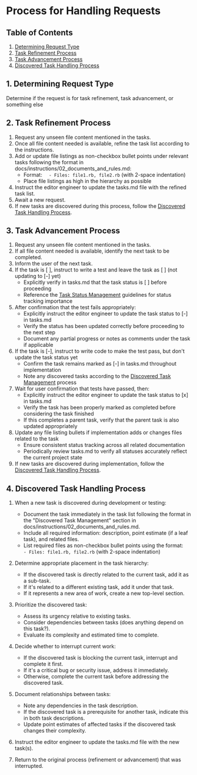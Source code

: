 # Process for Handling Requests

## Table of Contents
1. [Determining Request Type](#1-determining-request-type)
2. [Task Refinement Process](#2-task-refinement-process)
3. [Task Advancement Process](#3-task-advancement-process)
4. [Discovered Task Handling Process](#4-discovered-task-handling-process)

## 1. Determining Request Type
Determine if the request is for task refinement, task advancement, or something else

## 2. Task Refinement Process
1. Request any unseen file content mentioned in the tasks.
2. Once all file content needed is available, refine the task list according to the instructions.
3. Add or update file listings as non-checkbox bullet points under relevant tasks following the format in docs/instructions/02_documents_and_rules.md:
   - Format: `  - Files: file1.rb, file2.rb` (with 2-space indentation)
   - Place file listings as high in the hierarchy as possible
4. Instruct the editor engineer to update the tasks.md file with the refined task list.
5. Await a new request.
6. If new tasks are discovered during this process, follow the [Discovered Task Handling Process](#4-discovered-task-handling-process).

## 3. Task Advancement Process
1. Request any unseen file content mentioned in the tasks.
2. If all file content needed is available, identify the next task to be completed.
3. Inform the user of the next task.
4. If the task is [ ], instruct to write a test and leave the task as [ ] (not updating to [-] yet)
   - Explicitly verify in tasks.md that the task status is [ ] before proceeding
   - Reference the [Task Status Management](02_documents_and_rules.md#8-task-status-management) guidelines for status tracking importance
5. After confirmation that the test fails appropriately:
   - Explicitly instruct the editor engineer to update the task status to [-] in tasks.md
   - Verify the status has been updated correctly before proceeding to the next step
   - Document any partial progress or notes as comments under the task if applicable
6. If the task is [-], instruct to write code to make the test pass, but don't update the task status yet
   - Confirm the task remains marked as [-] in tasks.md throughout implementation
   - Note any discovered tasks according to the [Discovered Task Management](02_documents_and_rules.md#7-discovered-task-management) process
7. Wait for user confirmation that tests have passed, then:
   - Explicitly instruct the editor engineer to update the task status to [x] in tasks.md
   - Verify the task has been properly marked as completed before considering the task finished
   - If this completes a parent task, verify that the parent task is also updated appropriately
8. Update any file listing bullets if implementation adds or changes files related to the task
   - Ensure consistent status tracking across all related documentation
   - Periodically review tasks.md to verify all statuses accurately reflect the current project state
9. If new tasks are discovered during implementation, follow the [Discovered Task Handling Process](#4-discovered-task-handling-process).

## 4. Discovered Task Handling Process
1. When a new task is discovered during development or testing:
   - Document the task immediately in the task list following the format in the "Discovered Task Management" section in docs/instructions/02_documents_and_rules.md.
   - Include all required information: description, point estimate (if a leaf task), and related files.
   - List required files as non-checkbox bullet points using the format: `  - Files: file1.rb, file2.rb` (with 2-space indentation)

2. Determine appropriate placement in the task hierarchy:
   - If the discovered task is directly related to the current task, add it as a sub-task.
   - If it's related to a different existing task, add it under that task.
   - If it represents a new area of work, create a new top-level section.

3. Prioritize the discovered task:
   - Assess its urgency relative to existing tasks.
   - Consider dependencies between tasks (does anything depend on this task?).
   - Evaluate its complexity and estimated time to complete.

4. Decide whether to interrupt current work:
   - If the discovered task is blocking the current task, interrupt and complete it first.
   - If it's a critical bug or security issue, address it immediately.
   - Otherwise, complete the current task before addressing the discovered task.

5. Document relationships between tasks:
   - Note any dependencies in the task description.
   - If the discovered task is a prerequisite for another task, indicate this in both task descriptions.
   - Update point estimates of affected tasks if the discovered task changes their complexity.

6. Instruct the editor engineer to update the tasks.md file with the new task(s).
7. Return to the original process (refinement or advancement) that was interrupted.